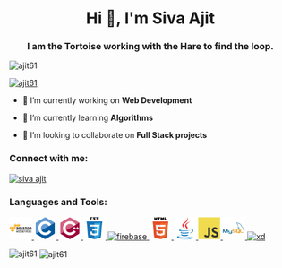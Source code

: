 <h1 align="center">Hi 👋, I'm Siva Ajit</h1>
<h3 align="center">I am the Tortoise working with the Hare to find the loop.</h3>

<p align="left"> <img src="https://komarev.com/ghpvc/?username=ajit61&label=Profile%20views&color=0e75b6&style=flat" alt="ajit61" /> </p>

<p align="left"> <a href="https://github.com/ryo-ma/github-profile-trophy"><img src="https://github-profile-trophy.vercel.app/?username=ajit61" alt="ajit61" /></a> </p>

- 🔭 I’m currently working on **Web Development**

- 🌱 I’m currently learning **Algorithms**

- 👯 I’m looking to collaborate on **Full Stack projects**

<h3 align="left">Connect with me:</h3>
<p align="left">
<a href="https://linkedin.com/in/siva ajit" target="blank"><img align="center" src="https://raw.githubusercontent.com/rahuldkjain/github-profile-readme-generator/master/src/images/icons/Social/linked-in-alt.svg" alt="siva ajit" height="30" width="40" /></a>
<!-- <a href="https://www.codechef.com/users/siva61" target="blank"><img align="center" src="https://cdn.jsdelivr.net/npm/simple-icons@3.1.0/icons/codechef.svg" alt="siva61" height="30" width="40" /></a>
<a href="https://codeforces.com/profile/sivaajit61" target="blank"><img align="center" src="https://raw.githubusercontent.com/rahuldkjain/github-profile-readme-generator/master/src/images/icons/Social/codeforces.svg" alt="sivaajit61" height="30" width="40" /></a>
<a href="https://www.leetcode.com/sivaajit" target="blank"><img align="center" src="https://raw.githubusercontent.com/rahuldkjain/github-profile-readme-generator/master/src/images/icons/Social/leet-code.svg" alt="sivaajit" height="30" width="40" /></a> -->
</p>

<h3 align="left">Languages and Tools:</h3>
<p align="left"> <a href="https://aws.amazon.com" target="_blank" rel="noreferrer"> <img src="https://raw.githubusercontent.com/devicons/devicon/master/icons/amazonwebservices/amazonwebservices-original-wordmark.svg" alt="aws" width="40" height="40"/> </a> <a href="https://www.cprogramming.com/" target="_blank" rel="noreferrer"> <img src="https://raw.githubusercontent.com/devicons/devicon/master/icons/c/c-original.svg" alt="c" width="40" height="40"/> </a> <a href="https://www.w3schools.com/cpp/" target="_blank" rel="noreferrer"> <img src="https://raw.githubusercontent.com/devicons/devicon/master/icons/cplusplus/cplusplus-original.svg" alt="cplusplus" width="40" height="40"/> </a> <a href="https://www.w3schools.com/css/" target="_blank" rel="noreferrer"> <img src="https://raw.githubusercontent.com/devicons/devicon/master/icons/css3/css3-original-wordmark.svg" alt="css3" width="40" height="40"/> </a> <a href="https://firebase.google.com/" target="_blank" rel="noreferrer"> <img src="https://www.vectorlogo.zone/logos/firebase/firebase-icon.svg" alt="firebase" width="40" height="40"/> </a> <a href="https://www.w3.org/html/" target="_blank" rel="noreferrer"> <img src="https://raw.githubusercontent.com/devicons/devicon/master/icons/html5/html5-original-wordmark.svg" alt="html5" width="40" height="40"/> </a> <a href="https://www.java.com" target="_blank" rel="noreferrer"> <img src="https://raw.githubusercontent.com/devicons/devicon/master/icons/java/java-original.svg" alt="java" width="40" height="40"/> </a> <a href="https://developer.mozilla.org/en-US/docs/Web/JavaScript" target="_blank" rel="noreferrer"> <img src="https://raw.githubusercontent.com/devicons/devicon/master/icons/javascript/javascript-original.svg" alt="javascript" width="40" height="40"/> </a> <a href="https://www.mysql.com/" target="_blank" rel="noreferrer"> <img src="https://raw.githubusercontent.com/devicons/devicon/master/icons/mysql/mysql-original-wordmark.svg" alt="mysql" width="40" height="40"/> </a> <a href="https://www.adobe.com/products/xd.html" target="_blank" rel="noreferrer"> <img src="https://cdn.worldvectorlogo.com/logos/adobe-xd.svg" alt="xd" width="40" height="40"/> </a> </p>

<p><img align="left" src="https://github-readme-stats.vercel.app/api/top-langs?username=ajit61&show_icons=true&locale=en&layout=compact" alt="ajit61" /></p>

<p>&nbsp;<img align="center" src="https://github-readme-stats.vercel.app/api?username=ajit61&show_icons=true&locale=en" alt="ajit61" /></p>
